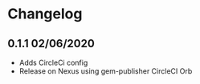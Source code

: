 Changelog
=========

## 0.1.1 02/06/2020
  * Adds CircleCi config
  * Release on Nexus using gem-publisher CircleCI Orb
